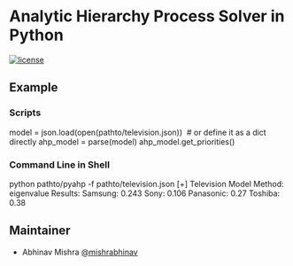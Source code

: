 # Analytic Hierarchy Process Solver in Python
[![license](https://img.shields.io/github/license/mashape/apistatus.svg)]()

## Example

### Scripts
model = json.load(open(pathto/television.json))  # or define it as a dict directly
ahp_model = parse(model)
ahp_model.get_priorities()


### Command Line in Shell
python pathto/pyahp -f pathto/television.json
[+] Television Model
	Method: eigenvalue
	Results:
		Samsung: 0.243
		Sony: 0.106
		Panasonic: 0.27
		Toshiba: 0.38

## Maintainer
- Abhinav Mishra [@mishrabhinav](https://github.com/mishrabhinav)
